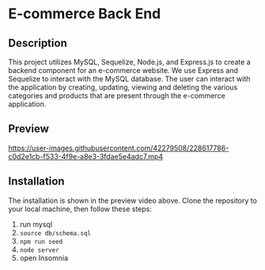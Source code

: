 # E-commerce Back End

## Description
This project utilizes MySQL, Sequelize, Node.js, and Express.js to create a backend component for an e-commerce website. We use Express and Sequelize to interact with the MySQL database. The user can interact with the application by creating, updating, viewing and deleting the various categories and products that are present through the e-commerce application. 

## Preview 

https://user-images.githubusercontent.com/42279508/228617786-c0d2e1cb-f533-4f9e-a8e3-3fdae5e4adc7.mp4

## Installation 
The installation is shown in the preview video above. Clone the repository to your local machine, then follow these steps:  

1. run mysql  
2. `source db/schema.sql`  
2. `npm run seed`  
3. `node server`  
4. open Insomnia
